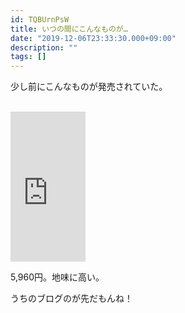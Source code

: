 ```yaml
---
id: TQBUrnPsW
title: いつの間にこんなものが…
date: "2019-12-06T23:33:30.000+09:00"
description: ""
tags: []
---
```


少し前にこんなものが発売されていた。

<br>

<iframe style="width:120px;height:240px;" marginwidth="0" marginheight="0" scrolling="no" frameborder="0" src="https://rcm-fe.amazon-adsystem.com/e/cm?ref=qf_sp_asin_til&t=gyojir0a-22&m=amazon&o=9&p=8&l=as1&IS2=1&detail=1&asins=B07S3SZRCB&linkId=a0c81601d8ce5cb0a4f025898deb2efc&bc1=ffffff&lt1=_top&fc1=333333&lc1=0066c0&bg1=ffffff&f=ifr">
</iframe>

5,960円。地味に高い。


うちのブログのが先だもんね！